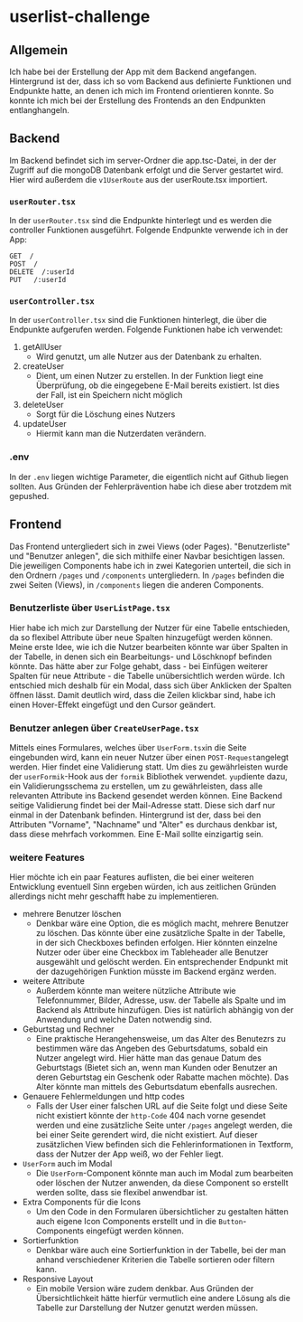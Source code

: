 # userlist-challenge

## Allgemein

Ich habe bei der Erstellung der App mit dem Backend angefangen. Hintergrund ist der, dass ich so vom Backend aus definierte Funktionen und Endpunkte hatte, an denen ich mich im Frontend orientieren konnte. So konnte ich mich bei der Erstellung des Frontends an den Endpunkten entlanghangeln.

## Backend

Im Backend befindet sich im server-Ordner die app.tsc-Datei, in der der Zugriff auf die mongoDB Datenbank erfolgt und die Server gestartet wird.
Hier wird außerdem die `v1UserRoute` aus der userRoute.tsx importiert.

### `userRouter.tsx`

In der `userRouter.tsx` sind die Endpunkte hinterlegt und es werden die controller Funktionen ausgeführt.
Folgende Endpunkte verwende ich in der App:

```
GET  /
POST  /
DELETE  /:userId
PUT   /:userId
```

### `userController.tsx`

In der `userController.tsx` sind die Funktionen hinterlegt, die über die Endpunkte aufgerufen werden.
Folgende Funktionen habe ich verwendet:

1. getAllUser
   - Wird genutzt, um alle Nutzer aus der Datenbank zu erhalten.
1. createUser
   - Dient, um einen Nutzer zu erstellen. In der Funktion liegt eine Überprüfung, ob die eingegebene E-Mail bereits existiert. Ist dies der Fall, ist ein Speichern nicht möglich
1. deleteUser
   - Sorgt für die Löschung eines Nutzers
1. updateUser
   - Hiermit kann man die Nutzerdaten verändern.

### .env

In der `.env` liegen wichtige Parameter, die eigentlich nicht auf Github liegen sollten. Aus Gründen der Fehlerprävention habe ich diese aber trotzdem mit gepushed.

## Frontend

Das Frontend untergliedert sich in zwei Views (oder Pages). "Benutzerliste" und "Benutzer anlegen", die sich mithilfe einer Navbar besichtigen lassen. Die jeweiligen Components habe ich in zwei Kategorien unterteil, die sich in den Ordnern ```/pages``` und ```/components``` untergliedern. In ```/pages``` befinden die zwei Seiten (Views), in ```/components``` liegen die anderen Components.

### Benutzerliste über ```UserListPage.tsx```

Hier habe ich mich zur Darstellung der Nutzer für eine Tabelle entschieden, da so flexibel Attribute über neue Spalten hinzugefügt werden können.
Meine erste Idee, wie ich die Nutzer bearbeiten könnte war über Spalten in der Tabelle, in denen sich ein Bearbeitungs- und Löschknopf befinden könnte. Das hätte aber zur Folge gehabt, dass - bei Einfügen weiterer Spalten für neue Attribute - die Tabelle unübersichtlich werden würde. Ich entschied mich deshalb für ein Modal, dass sich über Anklicken der Spalten öffnen lässt. Damit deutlich wird, dass die Zeilen klickbar sind, habe ich einen Hover-Effekt eingefügt und den Cursor geändert.

### Benutzer anlegen über ```CreateUserPage.tsx```

Mittels eines Formulares, welches über ```UserForm.tsx```in die Seite eingebunden wird, kann ein neuer Nutzer über einen ```POST-Request```angelegt werden. Hier findet eine Validierung statt. Um dies zu gewährleisten wurde der ```userFormik```-Hook aus der ```formik``` Bibliothek verwendet. ```yup```diente dazu, ein Validierungsschema zu erstellen, um zu gewährleisten, dass alle relevanten Attribute ins Backend gesendet werden können. Eine Backend seitige Validierung findet bei der Mail-Adresse statt. Diese sich darf nur einmal in der Datenbank befinden. Hintergrund ist der, dass bei den Attributen "Vorname", "Nachname" und "Alter" es durchaus denkbar ist, dass diese mehrfach vorkommen. Eine E-Mail sollte einzigartig sein. 

### weitere Features

Hier möchte ich ein paar Features auflisten, die bei einer weiteren Entwicklung eventuell Sinn ergeben würden, ich aus zeitlichen Gründen allerdings nicht mehr geschafft habe zu implementieren. 

- mehrere Benutzer löschen
  - Denkbar wäre eine Option, die es möglich macht, mehrere Benutzer zu löschen. Das könnte über eine zusätzliche Spalte in der Tabelle, in der sich Checkboxes befinden erfolgen. Hier könnten einzelne Nutzer oder über eine Checkbox im Tableheader alle Benutzer ausgewählt und gelöscht werden. Ein entsprechender Endpunkt mit der dazugehörigen Funktion müsste im Backend ergänz werden. 
- weitere Attribute 
  - Außerdem könnte man weitere nützliche Attribute wie Telefonnummer, Bilder, Adresse, usw. der Tabelle als Spalte und im Backend als Attribute hinzufügen. Dies ist natürlich abhängig von der Anwendung und welche Daten notwendig sind. 
- Geburtstag und Rechner
   - Eine praktische Herangehensweise, um das Alter des Benutezrs zu bestimmen wäre das Angeben des Geburtsdatums, sobald ein Nutzer angelegt wird. Hier hätte man das genaue Datum des Geburtstags (Bietet sich an, wenn man Kunden oder Benutzer an deren Geburtstag ein Geschenk oder Rabatte machen möchte). Das Alter könnte man mittels des Geburtsdatum ebenfalls ausrechen. 
- Genauere Fehlermeldungen und http codes
  - Falls der User einer falschen URL auf die Seite folgt und diese Seite nicht existiert könnte der ```http-Code``` 404 nach vorne gesendet werden und eine zusätzliche Seite unter ```/pages``` angelegt werden, die bei einer Seite gerendert wird, die nicht existiert. Auf dieser zusätzlichen View befinden sich die Fehlerinformationen in Textform, dass der Nutzer der App weiß, wo der Fehler liegt.
- ```UserForm``` auch im Modal
  - Die ```UserForm```-Component könnte man auch im Modal zum bearbeiten oder löschen der Nutzer anwenden, da diese Component so erstellt werden sollte, dass sie flexibel anwendbar ist.
- Extra Components für die Icons
  - Um den Code in den Formularen übersichtlicher zu gestalten hätten auch eigene Icon Components erstellt und in die ```Button```-Components eingefügt werden können.
- Sortierfunktion
  - Denkbar wäre auch eine Sortierfunktion in der Tabelle, bei der man anhand verschiedener Kriterien die Tabelle sortieren oder filtern kann.
- Responsive Layout
  - Ein mobile Version wäre zudem denkbar. Aus Gründen der Übersichtlichkeit hätte hierfür vermutlich eine andere Lösung als die Tabelle zur Darstellung der Nutzer genutzt werden müssen. 

